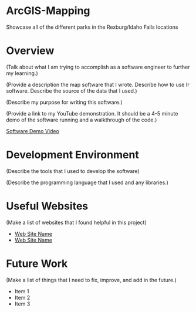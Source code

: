 # ArcGIS-Mapping
Showcase all of the different parks in the Rexburg/Idaho Falls locations

# Overview

(Talk about what I am trying to accomplish as a software engineer to further my learning.)

(Provide a description the map software that I wrote. Describe how to use Ir software.  Describe the source of the data that I used.)

(Describe my purpose for writing this software.)

(Provide a link to my YouTube demonstration.  It should be a 4-5 minute demo of the software running and a walkthrough of the code.)

[Software Demo Video](http://youtube.link.goes.here)

# Development Environment

(Describe the tools that I used to develop the software)

(Describe the programming language that I used and any libraries.)

# Useful Websites

(Make a list of websites that I found helpful in this project)
* [Web Site Name](http://url.link.goes.here)
* [Web Site Name](http://url.link.goes.here)

# Future Work

(Make a list of things that I need to fix, improve, and add in the future.)
* Item 1
* Item 2
* Item 3